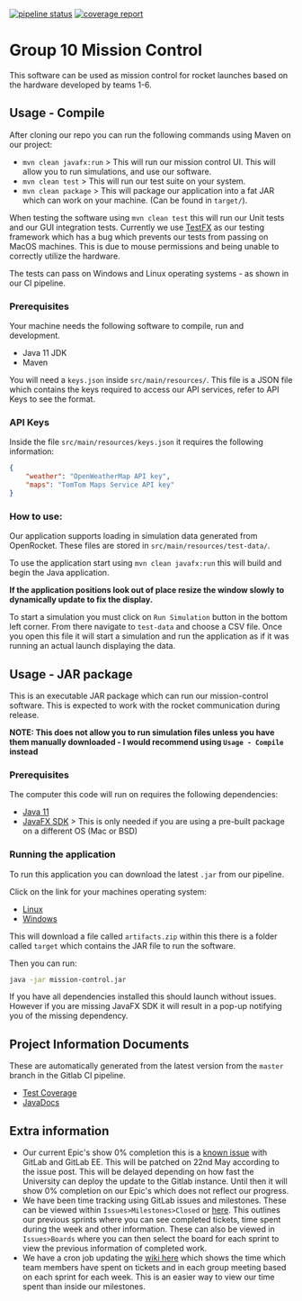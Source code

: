 [![pipeline status](https://gitlab.ecs.vuw.ac.nz/course-work/engr300/2020/group10/group-10/badges/master/pipeline.svg)](https://gitlab.ecs.vuw.ac.nz/course-work/engr300/2020/group10/group-10/-/commits/master)
[![coverage report](https://gitlab.ecs.vuw.ac.nz/course-work/engr300/2020/group10/group-10/badges/master/coverage.svg)](https://gitlab.ecs.vuw.ac.nz/course-work/engr300/2020/group10/group-10/-/commits/master)

# Group 10 Mission Control

This software can be used as mission control for rocket launches based on the hardware developed by teams 1-6.

## Usage - Compile
After cloning our repo you can run the following commands using Maven on our project:

- `mvn clean javafx:run` > This will run our mission control UI. This will allow you to run simulations, and use our software.
- `mvn clean test` > This will run our test suite on your system.
- `mvn clean package` > This will package our application into a fat JAR which can work on your machine. (Can be found in `target/`).

When testing the software using `mvn clean test` this will run our Unit tests and our GUI integration tests.
Currently we use [TestFX](https://github.com/TestFX/TestFX) as our testing framework which has a bug which
prevents our tests from passing on MacOS machines. This is due to mouse permissions and being unable to correctly utilize the hardware.

The tests can pass on Windows and Linux operating systems - as shown in our CI pipeline.

### Prerequisites
Your machine needs the following software to compile, run and development.

- Java 11 JDK
- Maven

You will need a `keys.json` inside `src/main/resources/`. This file is a JSON file which contains the keys
required to access our API services, refer to API Keys to see the format.

### API Keys

Inside the file `src/main/resources/keys.json` it requires the following information:

```json
{
    "weather": "OpenWeatherMap API key",
    "maps": "TomTom Maps Service API key"
}
```

### How to use:
Our application supports loading in simulation data generated from OpenRocket. These files are stored in `src/main/resources/test-data/`.

To use the application start using `mvn clean javafx:run` this will build and begin the Java application.

**If the application positions look out of place resize the window slowly to dynamically update to fix the display.**

To start a simulation you must click on `Run Simulation` button in the bottom left corner. From there navigate to `test-data` and choose a CSV file. Once you open this file it will start a simulation and run the application as if it was running an actual launch displaying the data.


## Usage - JAR package
This is an executable JAR package which can run our mission-control software. This is expected to work with the rocket communication during release.

**NOTE: This does not allow you to run simulation files unless you have them manually downloaded - I would recommend using `Usage - Compile` instead**

### Prerequisites
The computer this code will run on requires the following dependencies:
- [Java 11](https://adoptopenjdk.net/?variant=openjdk11&jvmVariant=hotspot)
- [JavaFX SDK](https://gluonhq.com/products/javafx/) > This is only needed if you are using a pre-built package on a different OS (Mac or BSD)

### Running the application
To run this application you can download the latest `.jar` from our pipeline.

Click on the link for your machines operating system:
- [Linux](https://gitlab.ecs.vuw.ac.nz/course-work/engr300/2020/group10/group-10/-/jobs/artifacts/master/download?job=package)
- [Windows](https://gitlab.ecs.vuw.ac.nz/course-work/engr300/2020/group10/group-10/-/jobs/artifacts/master/download?job=windows_package)

This will download a file called `artifacts.zip` within this there is a folder called `target` which contains the JAR file to run the software.

Then you can run:
```sh
java -jar mission-control.jar
```

If you have all dependencies installed this should launch without issues. However if you are missing JavaFX SDK it will result in a pop-up notifying you of the missing dependency.

## Project Information Documents

These are automatically generated from the latest version from the `master` branch in the Gitlab CI pipeline.

- [Test Coverage](https://course-work.glp.ecs.vuw.ac.nz/engr300/2020/group10/group-10/jacoco/)
- [JavaDocs](https://course-work.glp.ecs.vuw.ac.nz/engr300/2020/group10/group-10/javadoc/)

## Extra information

- Our current Epic's show 0% completion this is a [known issue](https://gitlab.com/gitlab-org/gitlab/-/issues/215091) with GitLab and GitLab EE. This will be patched on 22nd May according to the issue post. This will be delayed depending on how fast the University can deploy the update to the Gitlab instance. Until then it will show 0% completion on our Epic's which does not reflect our progress.
- We have been time tracking using GitLab issues and milestones. These can be viewed within `Issues>Milestones>Closed` or [here](https://gitlab.ecs.vuw.ac.nz/course-work/engr300/2020/group10/group-10/-/milestones?sort=due_date_desc&state=closed). This outlines our previous sprints where you can see completed tickets, time spent during the week and other information. These can also be viewed in `Issues>Boards` where you can then select the board for each sprint to view the previous information of completed work.
- We have a cron job updating the [wiki here](https://gitlab.ecs.vuw.ac.nz/course-work/engr300/2020/group10/group-10/-/wikis/Time-Tracking-by-Team-Member) which shows the time which team members have spent on tickets and in each group meeting based on each sprint for each week. This is an easier way to view our time spent than inside our milestones.